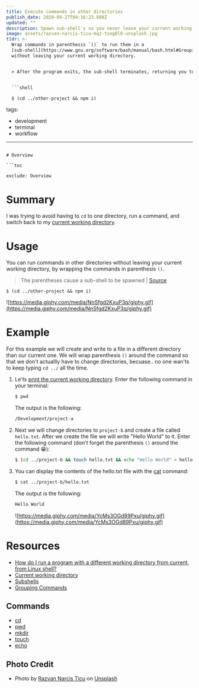 ```yaml
---
title: Execute commands in other directories
publish_date: 2020-09-27T04:16:23.688Z
updated: ""
description: Spawn sub-shell's so you never leave your current working directory.
image: assets/razvan-narcis-ticu-mqz-tzeg8l8-unsplash.jpg
tldr: >-
  Wrap commands in parenthesis `()` to run them in a
  [sub-shell](https://www.gnu.org/software/bash/manual/bash.html#Grouping-Commands)
  without leaving your current working directory. 


  > After the program exits, the sub-shell terminates, returning you to your prompt of the parent shell, in the directory you started from. | [Source](https://stackoverflow.com/questions/786376/how-do-i-run-a-program-with-a-different-working-directory-from-current-from-lin/786419#786419)


  ```shell

  $ (cd ../other-project && npm i)

  ```
tags:
  - development
  - terminal
  - workflow
---
```

# Overview

```toc

exclude: Overview

```

# Summary

I was trying to avoid having to `cd` to one directory, run a command, and switch back to my [current working directory](https://shapeshed.com/unix-pwd/).

# Usage

You can run commands in other directories without leaving your current working directory, by wrapping the commands in parenthesis `()`.

> The parentheses cause a sub-shell to be spawned | [Source](https://stackoverflow.com/a/786419/14342613)

```shell
$ (cd ../other-project && npm i)
```

![https://media.giphy.com/media/NnSfgd2KxuP3q/giphy.gif](https://media.giphy.com/media/NnSfgd2KxuP3q/giphy.gif)

# Example

For this example we will create and write to a file in a different directory than our current one. We will wrap parenthesis `()` around the command so that we don't actuallly have to change directories, becuase.. no one wan'ts to keep typing `cd ../` all the time.

1.  Le'ts [print the current working directory](https://linuxize.com/post/current-working-directory/#pwd-command). Enter the following command in your terminal:

    ```bash
    $ pwd
    ```

    The output is the following:

    ```bash
    /Development/project-a
    ```

2.  Next we will change directories to `project-b` and create a file called `hello.txt`. After we create the file we will write "Hello World" to it. Enter the following command (don't forget the parenthesis `()` around the command 😁):

    ```bash
    $ (cd ../project-b && touch hello.txt && echo "Hello World" > hello.txt)
    ```

3.  You can display the contents of the hello.txt file with the [cat](https://linuxize.com/post/linux-cat-command/) command:

    ```bash
    $ cat ../project-b/hello.txt
    ```

    The output is the following:

    ```bash
    Hello World
    ```

    ![https://media.giphy.com/media/YcMs3OGd89Pxu/giphy.gif](https://media.giphy.com/media/YcMs3OGd89Pxu/giphy.gif)

# Resources

- [How do I run a program with a different working directory from current, from Linux shell?](https://stackoverflow.com/questions/786376/how-do-i-run-a-program-with-a-different-working-directory-from-current-from-lin/786419#786419)
- [Current working directory](https://shapeshed.com/unix-pwd/)
- [Subshells](https://tldp.org/LDP/abs/html/subshells.html#:~:text=A%20subshell%20is%20a%20separate,process%20a%20list%20of%20commands.)
- [Grouping Commands](https://www.gnu.org/software/bash/manual/bash.html#Grouping-Commands)

## Commands

- [cd](https://linuxize.com/post/linux-cd-command/)
- [pwd](https://linuxize.com/post/current-working-directory/#pwd-command)
- [mkdir](https://linuxize.com/post/how-to-create-directories-in-linux-with-the-mkdir-command/)
- [touch](https://linuxize.com/post/linux-touch-command/)
- [echo](https://linuxize.com/post/echo-command-in-linux-with-examples/)

## Photo Credit

- Photo by [Razvan Narcis Ticu](https://unsplash.com/@ticurazvannarcis?utm_source=unsplash&utm_medium=referral&utm_content=creditCopyText) on [Unsplash](https://unsplash.com/)
